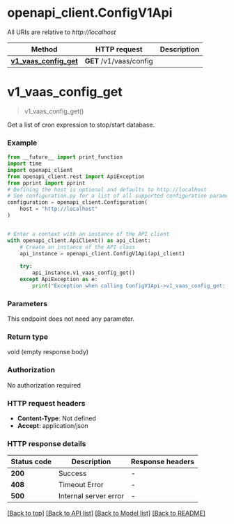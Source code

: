 # openapi_client.ConfigV1Api

All URIs are relative to *http://localhost*

Method | HTTP request | Description
------------- | ------------- | -------------
[**v1_vaas_config_get**](ConfigV1Api.md#v1_vaas_config_get) | **GET** /v1/vaas/config | 


# **v1_vaas_config_get**
> v1_vaas_config_get()



Get a list of cron expression to stop/start database.

### Example

```python
from __future__ import print_function
import time
import openapi_client
from openapi_client.rest import ApiException
from pprint import pprint
# Defining the host is optional and defaults to http://localhost
# See configuration.py for a list of all supported configuration parameters.
configuration = openapi_client.Configuration(
    host = "http://localhost"
)


# Enter a context with an instance of the API client
with openapi_client.ApiClient() as api_client:
    # Create an instance of the API class
    api_instance = openapi_client.ConfigV1Api(api_client)
    
    try:
        api_instance.v1_vaas_config_get()
    except ApiException as e:
        print("Exception when calling ConfigV1Api->v1_vaas_config_get: %s\n" % e)
```

### Parameters
This endpoint does not need any parameter.

### Return type

void (empty response body)

### Authorization

No authorization required

### HTTP request headers

 - **Content-Type**: Not defined
 - **Accept**: application/json

### HTTP response details
| Status code | Description | Response headers |
|-------------|-------------|------------------|
**200** | Success |  -  |
**408** | Timeout Error |  -  |
**500** | Internal server error |  -  |

[[Back to top]](#) [[Back to API list]](../README.md#documentation-for-api-endpoints) [[Back to Model list]](../README.md#documentation-for-models) [[Back to README]](../README.md)

